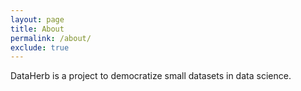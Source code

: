 ```yaml
---
layout: page
title: About
permalink: /about/
exclude: true
---
```


DataHerb is a project to democratize small datasets in data science.